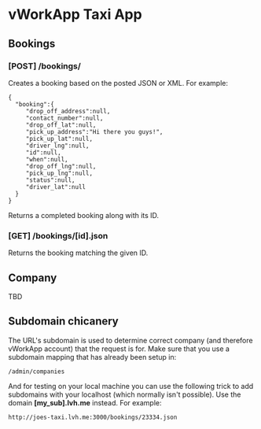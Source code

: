 # vWorkApp Taxi App


## Bookings

### [POST] /bookings/

Creates a booking based on the posted JSON or XML. For example:

	{
	  "booking":{
	     "drop_off_address":null,
	     "contact_number":null,
	     "drop_off_lat":null,
	     "pick_up_address":"Hi there you guys!",
	     "pick_up_lat":null,
	     "driver_lng":null,
	     "id":null,
	     "when":null,
	     "drop_off_lng":null,
	     "pick_up_lng":null,
	     "status":null,
	     "driver_lat":null
	  }
	}

Returns a completed booking along with its ID.

### [GET] /bookings/[id].json

Returns the booking matching the given ID.

## Company

TBD

## Subdomain chicanery

The URL's subdomain is used to determine correct company (and therefore vWorkApp account) that the request is for. Make sure that you use a subdomain mapping that has already been setup in:

	/admin/companies
	
And for testing on your local machine you can use the following trick to add subdomains with your localhost (which normally isn't possible). Use the domain **[my_sub].lvh.me** instead. For example:

	http://joes-taxi.lvh.me:3000/bookings/23334.json